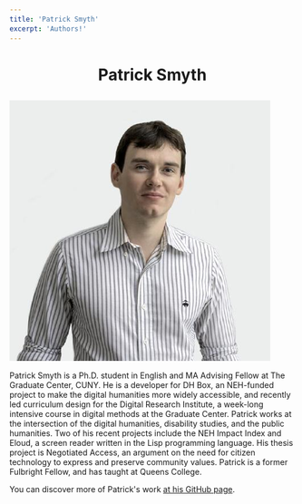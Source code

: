 ```yaml
---
title: 'Patrick Smyth'
excerpt: 'Authors!'
---
```


# <p style="text-align: center;"> Patrick Smyth </p>

![Patrick Smyth](/images/authors/patrick-smyth.jpg)

Patrick Smyth is a Ph.D. student in English and MA Advising Fellow at The Graduate Center, CUNY. He is a developer for DH Box, an NEH-funded project to make the digital humanities more widely accessible, and recently led curriculum design for the Digital Research Institute, a week-long intensive course in digital methods at the Graduate Center. Patrick works at the intersection of the digital humanities, disability studies, and the public humanities. Two of his recent projects include the NEH Impact Index and Eloud, a screen reader written in the Lisp programming language. His thesis project is Negotiated Access, an argument on the need for citizen technology to express and preserve community values. Patrick is a former Fulbright Fellow, and has taught at Queens College.

You can discover more of Patrick's work [at his GitHub page](https://github.com/smythp).